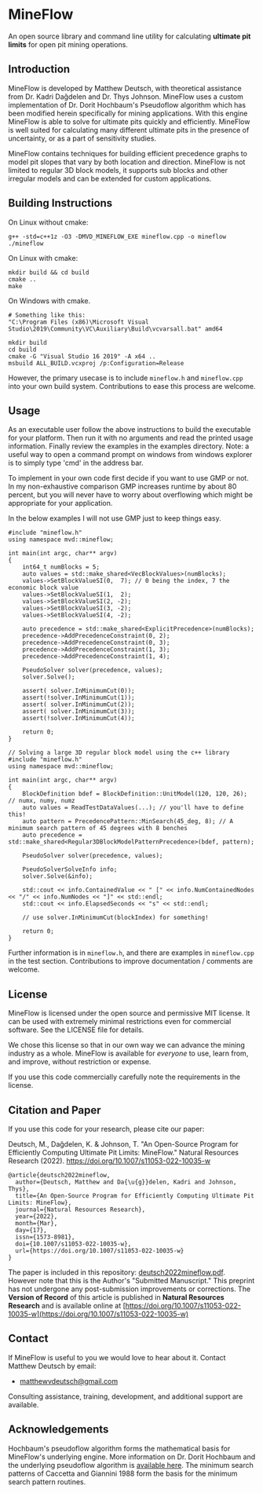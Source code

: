 MineFlow 
========

An open source library and command line utility for calculating **ultimate pit limits** for open pit mining operations.


Introduction
------------

MineFlow is developed by Matthew Deutsch, with theoretical assistance from Dr. Kadri Daǧdelen and Dr. Thys Johnson. 
MineFlow uses a custom implementation of Dr. Dorit Hochbaum's Pseudoflow algorithm which has been modified herein specifically for mining applications.
With this engine MineFlow is able to solve for ultimate pits quickly and efficiently.
MineFlow is well suited for calculating many different ultimate pits in the presence of uncertainty, or as a part of sensitivity studies.

MineFlow contains techniques for building efficient precedence graphs to model pit slopes that vary by both location and direction.
MineFlow is not limited to regular 3D block models, it supports sub blocks and other irregular models and can be extended for custom applications.


Building Instructions
---------------------

On Linux without cmake:
```
g++ -std=c++1z -O3 -DMVD_MINEFLOW_EXE mineflow.cpp -o mineflow
./mineflow
```

On Linux with cmake:
```
mkdir build && cd build
cmake ..
make
```

On Windows with cmake.
```
# Something like this:
"C:\Program Files (x86)\Microsoft Visual Studio\2019\Community\VC\Auxiliary\Build\vcvarsall.bat" amd64

mkdir build
cd build
cmake -G "Visual Studio 16 2019" -A x64 ..
msbuild ALL_BUILD.vcxproj /p:Configuration=Release
```

However, the primary usecase is to include `mineflow.h` and `mineflow.cpp` into your own build system.
Contributions to ease this process are welcome.

Usage
-----

As an executable user follow the above instructions to build the executable for your platform.
Then run it with no arguments and read the printed usage information.
Finally review the examples in the examples directory.
Note: a useful way to open a command prompt on windows from windows explorer is to simply type 'cmd' in the address bar.


To implement in your own code first decide if you want to use GMP or not.
In my non-exhaustive comparison GMP increases runtime by about 80 percent, but you will never have to worry about overflowing which might be appropriate for your application.

In the below examples I will not use GMP just to keep things easy.

```
#include "mineflow.h"
using namespace mvd::mineflow;

int main(int argc, char** argv)
{
    int64_t numBlocks = 5;
    auto values = std::make_shared<VecBlockValues>(numBlocks);
    values->SetBlockValueSI(0,  7); // 0 being the index, 7 the economic block value
    values->SetBlockValueSI(1,  2);
    values->SetBlockValueSI(2, -2);
    values->SetBlockValueSI(3, -2);
    values->SetBlockValueSI(4, -2);

    auto precedence = std::make_shared<ExplicitPrecedence>(numBlocks);
    precedence->AddPrecedenceConstraint(0, 2);
    precedence->AddPrecedenceConstraint(0, 3);
    precedence->AddPrecedenceConstraint(1, 3);
    precedence->AddPrecedenceConstraint(1, 4);

    PseudoSolver solver(precedence, values);
    solver.Solve();

    assert( solver.InMinimumCut(0));
    assert(!solver.InMinimumCut(1));
    assert( solver.InMinimumCut(2));
    assert( solver.InMinimumCut(3));
    assert(!solver.InMinimumCut(4));
    
    return 0;
}
```

```
// Solving a large 3D regular block model using the c++ library
#include "mineflow.h"
using namespace mvd::mineflow;

int main(int argc, char** argv)
{
    BlockDefinition bdef = BlockDefinition::UnitModel(120, 120, 26); // numx, numy, numz
    auto values = ReadTestDataValues(...); // you'll have to define this!
    auto pattern = PrecedencePattern::MinSearch(45_deg, 8); // A minimum search pattern of 45 degrees with 8 benches
    auto precedence = std::make_shared<Regular3DBlockModelPatternPrecedence>(bdef, pattern);

    PseudoSolver solver(precedence, values);

    PseudoSolverSolveInfo info;
    solver.Solve(&info);

    std::cout << info.ContainedValue << " [" << info.NumContainedNodes << "/" << info.NumNodes << "]" << std::endl;
    std::cout << info.ElapsedSeconds << "s" << std::endl;

    // use solver.InMinimumCut(blockIndex) for something!

    return 0;
}
```

Further information is in `mineflow.h`, and there are examples in `mineflow.cpp` in the test section.
Contributions to improve documentation / comments are welcome.


License
-------

MineFlow is licensed under the open source and permissive MIT license.
It can be used with extremely minimal restrictions even for commercial software.
See the LICENSE file for details.

We chose this license so that in our own way we can advance the mining industry as a whole.
MineFlow is available for *everyone* to use, learn from, and improve, without restriction or expense.

If you use this code commercially carefully note the requirements in the license.


Citation and Paper
------------------

If you use this code for your research, please cite our paper:

Deutsch, M., Dağdelen, K. & Johnson, T. "An Open-Source Program for Efficiently Computing Ultimate Pit Limits: MineFlow." Natural Resources Research (2022). https://doi.org/10.1007/s11053-022-10035-w

```
@article{deutsch2022mineflow,
  author={Deutsch, Matthew and Da{\u{g}}delen, Kadri and Johnson, Thys},
  title={An Open-Source Program for Efficiently Computing Ultimate Pit Limits: MineFlow},
  journal={Natural Resources Research},
  year={2022},
  month={Mar},
  day={17},
  issn={1573-8981},
  doi={10.1007/s11053-022-10035-w},
  url={https://doi.org/10.1007/s11053-022-10035-w}
}
```

The paper is included in this repository: [deutsch2022mineflow.pdf](https://github.com/MineFlowCSM/MineFlow/blob/df0f30aabea494371704a926ba47f6166631774d/deutsch2022mineflow.pdf).
However note that this is the Author's "Submitted Manuscript."
This preprint has not undergone any post-submission improvements or corrections.
The **Version of Record** of this article is published in **Natural Resources Research** and is available online at [https://doi.org/10.1007/s11053-022-10035-w](https://doi.org/10.1007/s11053-022-10035-w)


Contact
-------

If MineFlow is useful to you we would love to hear about it.
Contact Matthew Deutsch by email:

* matthewvdeutsch@gmail.com

Consulting assistance, training, development, and additional support are available.


Acknowledgements
----------------

Hochbaum's pseudoflow algorithm forms the mathematical basis for MineFlow's underlying engine.
More information on Dr. Dorit Hochbaum and the underlying pseudoflow algorithm is [available here](https://riot.ieor.berkeley.edu/Applications/Pseudoflow/maxflow.html).
The minimum search patterns of Caccetta and Giannini 1988 form the basis for the minimum search pattern routines.

